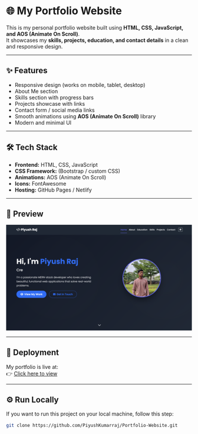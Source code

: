 # 🌐 My Portfolio Website

This is my personal portfolio website built using **HTML, CSS, JavaScript, and AOS (Animate On Scroll)**.  
It showcases my **skills, projects, education, and contact details** in a clean and responsive design.

---

## ✨ Features
- Responsive design (works on mobile, tablet, desktop)
- About Me section
- Skills section with progress bars
- Projects showcase with links
- Contact form / social media links
- Smooth animations using **AOS (Animate On Scroll)** library
- Modern and minimal UI

---

## 🛠️ Tech Stack
- **Frontend:** HTML, CSS, JavaScript  
- **CSS Framework:** (Bootstrap / custom CSS)  
- **Animations:** AOS (Animate On Scroll)  
- **Icons:** FontAwesome  
- **Hosting:** GitHub Pages / Netlify   

---

## 📸 Preview
![Portfolio Screenshot](assets/portfolio.png)

---

## 🚀 Deployment
My portfolio is live at:  
👉 [Click here to view](https://piyushportfolio12.netlify.app)

---

## ⚙️ Run Locally
If you want to run this project on your local machine, follow this step:

```bash
git clone https://github.com/PiyushKumarraj/Portfolio-Website.git
